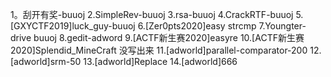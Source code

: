 1。刮开有奖-buuoj
2.SimpleRev-buuoj
3.rsa-buuoj
4.CrackRTF-buuoj
5.[GXYCTF2019]luck_guy-buuoj
6.[Zer0pts2020]easy strcmp 
7.Youngter-drive buuoj
8.gedit-adword
9.[ACTF新生赛2020]easyre
10.[ACTF新生赛2020]Splendid_MineCraft 没写出来
11.[adworld]parallel-comparator-200
12. [adworld]srm-50 
13.[adworld]Replace
14.[adworld]666
